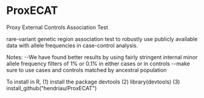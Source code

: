 # ProxECAT
Proxy External Controls Association Test

rare-variant genetic region association test to robustly use publicly available data with allele frequencies in case-control analysis.

Notes:
--We have found better results by using fairly stringent internal minor allele frequency filters of 1% or 0.1% in either cases or in controls
--make sure to use cases and controls matched by ancestral population

To install in R, 
(1) install the package devtools
(2) library(devtools)
(3) install_github("hendriau/ProxECAT")
